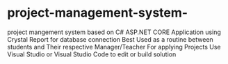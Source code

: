 # project-management-system-
project mangement system based on C# ASP.NET CORE Application using Crystal Report for database connection 
Best Used as a routine between students and Their respective Manager/Teacher For applying Projects
Use Visual Studio or Visual Studio Code to edit or build solution
